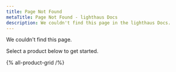 ```yaml
---
title: Page Not Found
metaTitle: Page Not Found - lighthaus Docs
description: We couldn't find this page in the lighthaus Docs.
---
```


We couldn't find this page.

Select a product below to get started.

{% all-product-grid /%}
